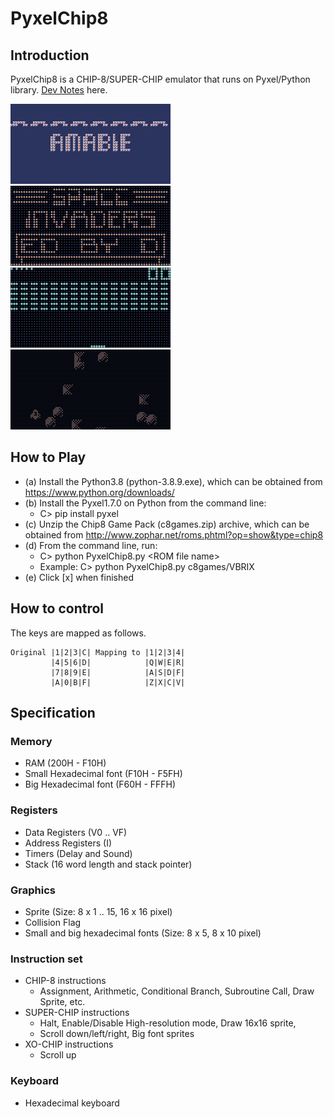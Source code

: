 # PyxelChip8

## Introduction

PyxelChip8 is a CHIP-8/SUPER-CHIP emulator that runs on Pyxel/Python library.
[Dev Notes](https://github.com/jay-kumogata/PyxelChip8/blob/main/doc/220505_DevNotes.md) here.

<img src="https://github.com/jay-kumogata/PyxelChip8/blob/main/screenshots/amabie02.gif" width="256"> <img src="https://github.com/jay-kumogata/PyxelChip8/blob/main/screenshots/invaders01.gif" width="256"> <img src="https://github.com/jay-kumogata/PyxelChip8/blob/main/screenshots/brix01.gif" width="256">  <img src="https://github.com/jay-kumogata/PyxelChip8/blob/main/screenshots/dodge01.gif" width="256">

## How to Play

- (a) Install the Python3.8 (python-3.8.9.exe), which can be obtained from https://www.python.org/downloads/
- (b) Install the Pyxel1.7.0 on Python from the command line:  
  - C> pip install pyxel
- (c) Unzip the Chip8 Game Pack (c8games.zip) archive, which can be obtained from http://www.zophar.net/roms.phtml?op=show&type=chip8
- (d) From the command line, run:
  - C> python PyxelChip8.py \<ROM file name\>
  - Example: C> python PyxelChip8.py c8games/VBRIX
- (e) Click [x] when finished

## How to control
  
The keys are mapped as follows.
  
	Original |1|2|3|C| Mapping to |1|2|3|4|
	         |4|5|6|D|            |Q|W|E|R|
	         |7|8|9|E|            |A|S|D|F|
	         |A|0|B|F|            |Z|X|C|V|

## Specification
### Memory
- RAM (200H - F10H)
- Small Hexadecimal font (F10H - F5FH)
- Big Hexadecimal font (F60H - FFFH)

### Registers
- Data Registers (V0 .. VF)
- Address Registers (I)
- Timers (Delay and Sound)
- Stack (16 word length and stack pointer)

### Graphics
- Sprite (Size: 8 x 1 .. 15, 16 x 16 pixel)
- Collision Flag
- Small and big hexadecimal fonts (Size: 8 x 5, 8 x 10 pixel)

### Instruction set
- CHIP-8 instructions 
  - Assignment, Arithmetic, Conditional Branch, Subroutine Call, Draw Sprite, etc.
- SUPER-CHIP instructions 
  - Halt, Enable/Disable High-resolution mode, Draw 16x16 sprite, 
  - Scroll down/left/right, Big font sprites
- XO-CHIP instructions
  - Scroll up

### Keyboard
- Hexadecimal keyboard
